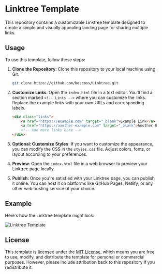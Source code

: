 # Linktree Template

This repository contains a customizable Linktree template designed to create a simple and visually appealing landing page for sharing multiple links.

## Usage

To use this template, follow these steps:

1. **Clone the Repository**: Clone this repository to your local machine using Git.

    ```bash
    git clone https://github.com/bescoss/Linktree.git
    ```

2. **Customize Links**: Open the `index.html` file in a text editor. You'll find a section marked `<!-- Links -->` where you can customize the links. Replace the example links with your own URLs and corresponding labels.

    ```html
    <div class="links">
        <a href="https://example.com" target="_blank">Example Link</a>
        <a href="https://another-example.com" target="_blank">Another Example</a>
        <!-- Add more links here -->
    </div>
    ```

3. **Optional: Customize Styles**: If you want to customize the appearance, you can modify the CSS in the `styles.css` file. Adjust colors, fonts, or layout according to your preferences.

4. **Preview**: Open the `index.html` file in a web browser to preview your Linktree page locally.

5. **Publish**: Once you're satisfied with your Linktree page, you can publish it online. You can host it on platforms like GitHub Pages, Netlify, or any other web hosting service of your choice.

## Example

Here's how the Linktree template might look:

![Linktree Template]([linktree-template.png](https://bescoss.github.io/Linktree/))

## License

This template is licensed under the [MIT License](LICENSE), which means you are free to use, modify, and distribute the template for personal or commercial purposes. However, please include attribution back to this repository if you redistribute it.
